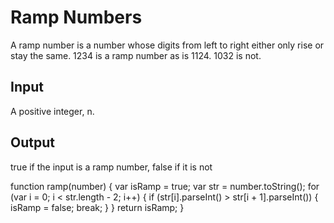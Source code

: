 # Ramp Numbers
A ramp number is a number whose digits from left to right either only rise or stay the same. 1234 is a ramp number as is 1124. 1032 is not.

## Input
A positive integer, n.

## Output
true if the input is a ramp number, false if it is not

function ramp(number) {
  var isRamp = true;
  var str = number.toString();
  for (var i = 0; i < str.length - 2; i++) {
    if (str[i].parseInt() > str[i + 1].parseInt()) {
      isRamp = false;
      break;
    }
  }
  return isRamp;
}
